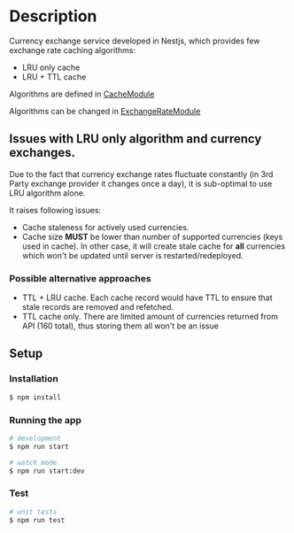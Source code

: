# Description

Currency exchange service developed in Nestjs, which provides few exchange rate caching algorithms:

- LRU only cache
- LRU + TTL cache

Algorithms are defined in [CacheModule](src/cache/cache.module.ts)

Algorithms can be changed in [ExchangeRateModule](src/exchange-rate/exchange-rate.module.ts)

## Issues with LRU only algorithm and currency exchanges.

Due to the fact that currency exchange rates fluctuate constantly (in 3rd Party exchange provider it changes once a day), it is sub-optimal to use LRU algorithm alone.

It raises following issues:

- Cache staleness for actively used currencies.
- Cache size **MUST** be lower than number of supported currencies (keys used in cache). In other case, it will create stale cache for **all** currencies which won't be updated until server is restarted/redeployed.

### Possible alternative approaches

- TTL + LRU cache. Each cache record would have TTL to ensure that stale records are removed and refetched.
- TTL cache only. There are limited amount of currencies returned from API (160 total), thus storing them all won't be an issue

## Setup

### Installation

```bash
$ npm install
```

### Running the app

```bash
# development
$ npm run start

# watch mode
$ npm run start:dev
```

### Test

```bash
# unit tests
$ npm run test
```
